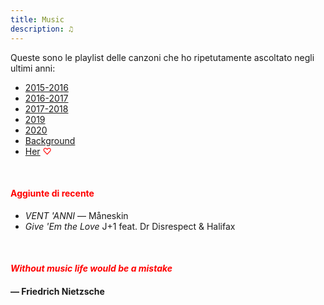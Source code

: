 ```yaml
---
title: Music
description: ♫
---
```

Queste sono le playlist delle canzoni che ho ripetutamente ascoltato negli ultimi anni:

* [2015-2016](https://music.apple.com/it/playlist/my-2015-2016/pl.b4bf1a93707c44f89aa794dc2888e844)
* [2016-2017](https://music.apple.com/it/playlist/my-2016-2017/pl.u-PDb40o6tJ9qVro)
* [2017-2018](https://music.apple.com/it/playlist/my-2017-2018/pl.u-b3b8RKgC0qaz1d)
* [2019](https://music.apple.com/it/playlist/my-2019/pl.u-b3b8Re4H0qaz1d)
* [2020](https://music.apple.com/it/playlist/my-2020/pl.u-LdbqE1vt5e4m0R?l)
* [Background](https://music.apple.com/it/playlist/background/pl.b05fb95eaae8419b8bc2201594355ee0?l=en)
* [Her](https://music.apple.com/it/playlist/her/pl.u-Ldbqqeqt5e4m0R) <span style="color:red">♡</span>

&nbsp;

#### <span style="color:red">Aggiunte di recente</span>
* _VENT 'ANNI_ — Måneskin
* _Give 'Em the Love_ J+1 feat. Dr Disrespect & Halifax

&nbsp;

#### <span style="color:red">_Without music life would be a mistake_</span>

#### — Friedrich Nietzsche
